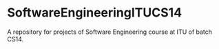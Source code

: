 # SoftwareEngineeringITUCS14
A repository for projects of Software Engineering course at ITU of batch CS14.
